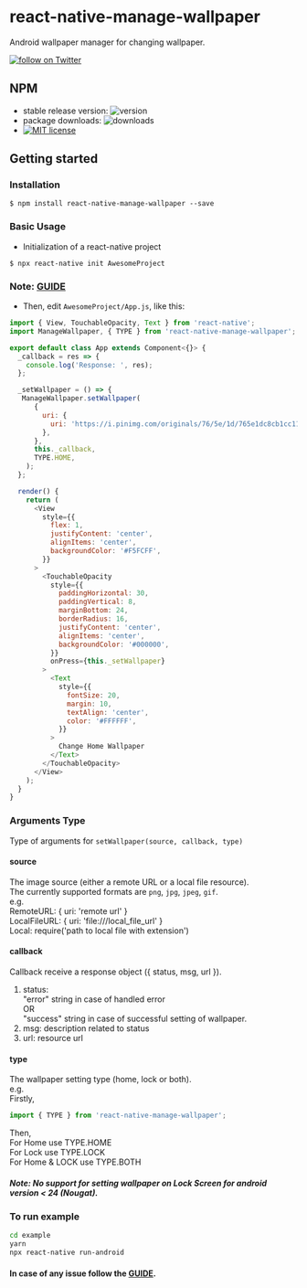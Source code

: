 # react-native-manage-wallpaper

Android wallpaper manager for changing wallpaper.

<a href="https://twitter.com/intent/follow?screen_name=meharbhutta"><img src="https://img.shields.io/twitter/follow/meharbhutta.svg?style=social&logo=twitter" alt="follow on Twitter" /></a>

## NPM

- stable release version: ![version](https://img.shields.io/badge/version-1.0.1-blue.svg?cacheSeconds=2592000)
- package downloads: ![downloads](https://img.shields.io/badge/downloads-22%2Fweek-brightgreen.svg?cacheSeconds=2592000)
- [![MIT license](http://img.shields.io/badge/license-MIT-brightgreen.svg)](http://opensource.org/licenses/MIT)

## Getting started

### Installation

`$ npm install react-native-manage-wallpaper --save`

### Basic Usage

- Initialization of a react-native project

`$ npx react-native init AwesomeProject`

### Note: [GUIDE](https://facebook.github.io/react-native/docs/getting-started)

- Then, edit `AwesomeProject/App.js`, like this:

```javascript
import { View, TouchableOpacity, Text } from 'react-native';
import ManageWallpaper, { TYPE } from 'react-native-manage-wallpaper';

export default class App extends Component<{}> {
  _callback = res => {
    console.log('Response: ', res);
  };

  _setWallpaper = () => {
   ManageWallpaper.setWallpaper(
      {
        uri: {
          uri: 'https://i.pinimg.com/originals/76/5e/1d/765e1dc8cb1cc115fb3b0b39a895fdeb.jpg',
        },
      },
      this._callback,
      TYPE.HOME,
    );
  };

  render() {
    return (
      <View
        style={{
          flex: 1,
          justifyContent: 'center',
          alignItems: 'center',
          backgroundColor: '#F5FCFF',
        }}
      >
        <TouchableOpacity
          style={{
            paddingHorizontal: 30,
            paddingVertical: 8,
            marginBottom: 24,
            borderRadius: 16,
            justifyContent: 'center',
            alignItems: 'center',
            backgroundColor: '#000000',
          }}
          onPress={this._setWallpaper}
        >
          <Text
            style={{
              fontSize: 20,
              margin: 10,
              textAlign: 'center',
              color: '#FFFFFF',
            }}
          >
            Change Home Wallpaper
          </Text>
        </TouchableOpacity>
      </View>
    );
  }
}
```

### Arguments Type

Type of arguments for `setWallpaper(source, callback, type)`

#### source

The image source (either a remote URL or a local file resource).  
The currently supported formats are `png`, `jpg`, `jpeg`, `gif`.  
e.g.  
RemoteURL: { uri: 'remote url' }  
LocalFileURL: { uri: 'file:///local_file_url' }  
Local: require('path to local file with extension')

#### callback

Callback receive a response object ({ status, msg, url }).

1. status:  
   "error" string in case of handled error  
   OR  
   "success" string in case of successful setting of wallpaper.
2. msg: description related to status
3. url: resource url

#### type

The wallpaper setting type (home, lock or both).  
e.g.  
Firstly,

```javascript
import { TYPE } from 'react-native-manage-wallpaper';
```

Then,  
For Home use TYPE.HOME  
For Lock use TYPE.LOCK  
For Home & LOCK use TYPE.BOTH

##### Note: No support for setting wallpaper on Lock Screen for android version < 24 (Nougat).

### To run example

```bash
cd example
yarn
npx react-native run-android
```

#### In case of any issue follow the [GUIDE](https://facebook.github.io/react-native/docs/getting-started).
